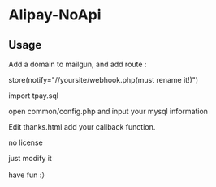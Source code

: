 Alipay-NoApi
============

Usage
----------
Add a domain to mailgun, and add route :

store(notify="//yoursite/webhook.php(must rename it!)")

import tpay.sql

open common/config.php and input your mysql information

Edit thanks.html add your callback function.





no license

just modify it

have fun :）
